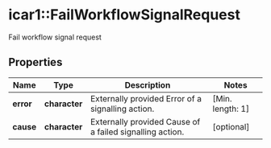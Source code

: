 # icar1::FailWorkflowSignalRequest

Fail workflow signal request

## Properties
Name | Type | Description | Notes
------------ | ------------- | ------------- | -------------
**error** | **character** | Externally provided Error of a signalling action. | [Min. length: 1] 
**cause** | **character** | Externally provided Cause of a failed signalling action. | [optional] 



